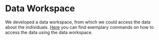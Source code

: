# Data Workspace 

We developed a data workspace, from which we could access the data about the individuals. [Here](https://lively-kernel.org/lively4/BP2019RH1/scratch/dataWorkspace/data-workspace.md) you can find exemplary commands on how to access the data using the data workspace.